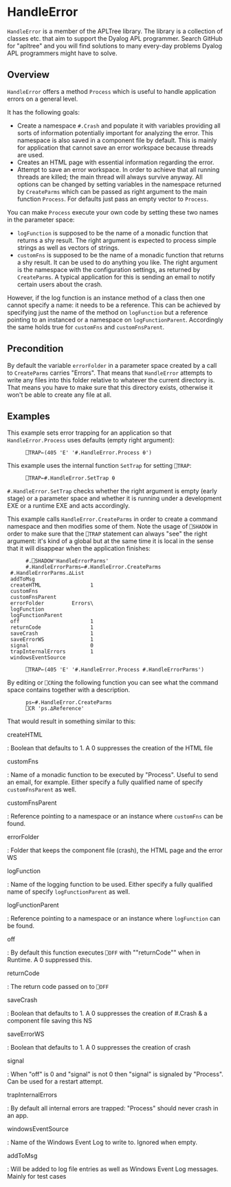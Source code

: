 # HandleError


`HandleError` is a member of the APLTree library. The library is a collection of classes etc. that aim to support the Dyalog APL programmer. Search GitHub for "apltree" and you will find solutions to many every-day problems Dyalog APL programmers might have to solve.


## Overview 

`HandleError` offers a method `Process` which is useful to handle application errors on a general level.

It has the following goals:

 * Create a namespace `#.Crash` and populate it with variables providing all sorts of information potentially important for analyzing the error. This namespace is also saved in a component file by default. This is mainly for application that cannot save an error workspace because threads are used.
 * Creates an HTML page with essential information regarding the error.
 * Attempt to save an error workspace. In order to achieve that all running threads are killed; the main thread will always survive anyway. All options can be changed by setting variables in the namespace returned by `CreateParms` which can be passed as right argument to the main function `Process`. For defaults just pass an empty vector to `Process`. 

You can make `Process` execute your own code by setting these two names in the parameter space:

 * `logFunction` is supposed to be the name of a monadic function that returns a shy result. The right argument is expected to process simple strings as well as vectors of strings.
 * `customFns` is supposed to  be the name of a monadic function that returns a shy result. It can be used to do anything you like. The right argument is the namespace with the configuration settings, as returned by `CreateParms`. A typical application for this is sending an email to notify certain users  about the crash.

However, if the log function is an instance method of a class then one cannot specify a name: it needs to be a reference. This can be achieved by specifying just the name of the method on `logFunction` but a reference pointing to an instanced or a namespace on `logFunctionParent`. Accordingly the same holds true for `customFns` and `customFnsParent`.

## Precondition 

By default the variable `errorFolder` in a parameter space created by a call to `CreateParms` carries "Errors\". That means that `HandleError` attempts to write any files into this folder relative to whatever the current directory is. That means you have to make sure that this directory exists, otherwise it won't be able to create any file at all.

## Examples 

This example sets error trapping for an application so that `HandleError.Process` uses defaults (empty right argument): 
```
      ⎕TRAP←(405 'E' '#.HandleError.Process ⍬')
```

This example uses the internal function `SetTrap` for setting `⎕TRAP`:
```
      ⎕TRAP←#.HandleError.SetTrap ⍬
```

`#.HandleError.SetTrap` checks whether the right argument is empty (early stage) or a parameter space and whether it is running under a development EXE or a runtime EXE and acts accordingly.

This example calls `HandleError.CreateParms` in order to create a command namespace and then modifies some of them. Note the usage of `⎕SHADOW` in order to make sure that the `⎕TRAP` statement can always "see" the right argument: it's kind of a global but at the same time it is local in the sense that it will disappear when the application finishes:

```
      #.⎕SHADOW'HandleErrorParms'
      #.HandleErrorParms←#.HandleError.CreateParms
 #.HandleErrorParms.∆List
 addToMsg                    
 createHTML                1 
 customFns                   
 customFnsParent
 errorFolder         Errors\ 
 logFunction                 
 logFunctionParent                 
 off                       1 
 returnCode                1 
 saveCrash                 1 
 saveErrorWS               1 
 signal                    0 
 trapInternalErrors        1 
 windowsEventSource          

      ⎕TRAP←(405 'E' '#.HandleError.Process #.HandleErrorParms')
```

By editing or `⎕CR`ing the following function you can see what the command space contains together with a description.

```
      ps←#.HandleError.CreateParms
      ⎕CR 'ps.∆Reference'
```

That would result in something similar to this:

createHTML

: Boolean that defaults to 1. A 0 suppresses the creation of the HTML file

customFns 

: Name of a monadic function to be executed by "Process". Useful to send an email, for example. Either specify a fully qualified name of specify `customFnsParent` as well.

customFnsParent 

: Reference pointing to a namespace or an instance where `customFns` can be found.

errorFolder 

: Folder that keeps the component file (crash), the HTML page and the error WS

logFunction

: Name of the logging function to be used. Either specify a fully qualified name of specify `logFunctionParent` as well.

logFunctionParent 

: Reference pointing to a namespace or an instance where `logFunction` can be found.

off 

: By default this function executes `⎕OFF` with ""returnCode"" when in Runtime.  A 0 suppressed this.

returnCode

: The return code passed on to `⎕OFF`

saveCrash

: Boolean that defaults to 1. A 0 suppresses the creation of #.Crash & a  component file saving this NS

saveErrorWS 

: Boolean that defaults to 1. A 0 suppresses the creation of crash
 
signal

: When "off" is 0 and "signal" is not 0 then "signal" is signaled by "Process". Can be used for a restart attempt.

trapInternalErrors

: By default all internal errors are trapped: "Process" should never crash in  an app.

windowsEventSource

: Name of the Windows Event Log to write to. Ignored when empty.

addToMsg 

:      Will be added to log file entries as well as Windows Event Log messages. Mainly for test cases